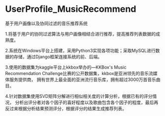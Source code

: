 # UserProfile_MusicRecommend
基于用户画像以及协同过滤的音乐推荐系统


1.将基于用户的协同过滤算法与用户画像相结合进行推荐，提高推荐列表数据的成熟度。


2.系统在Windows平台上搭建，采用Python3实现各项功能；采取MySQL进行数据的存储，通过Django框架连接系统的前、后端。


3.使用的数据集为kaggle平台上kkbox举办的—KKBox's Music Recommendation Challenge比赛的公开数据集，kkbox是亚洲领先的音乐流媒体服务提供商，
        拥有世界上最全面的亚洲流行音乐库，拥有超过3000万首音乐曲目。


4.针对数据集使用SVD矩阵分解进行相似相关度的计算分析，根据已有的评分情况，
分析出评分者对各个因子的喜好程度以及歌曲包含各个因子的程度，最后再反过来根据分析结果预测评分，根据评分的结果生成推荐列表。

